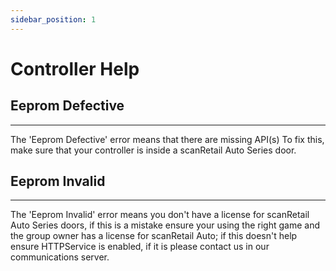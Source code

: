 ```yaml
---
sidebar_position: 1
---
```


# Controller Help

## Eeprom Defective
---
The 'Eeprom Defective' error means that there are missing API(s)
To fix this, make sure that your controller is inside a scanRetail Auto Series door.

## Eeprom Invalid
---
The 'Eeprom Invalid' error means you don't have a license for scanRetail Auto Series doors, if this is a mistake ensure your using the right game and the group owner has a license for scanRetail Auto; if this doesn't help ensure HTTPService is enabled, if it is please contact us in our communications server.
